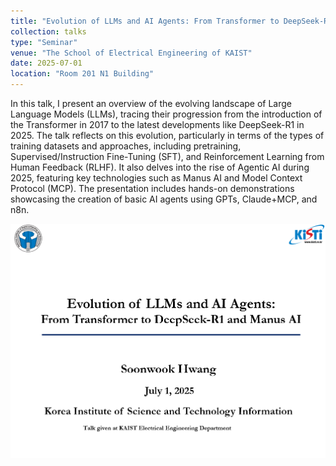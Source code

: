 ```yaml
---
title: "Evolution of LLMs and AI Agents: From Transformer to DeepSeek-R1 to Manus AI"
collection: talks
type: "Seminar"
venue: "The School of Electrical Engineering of KAIST"
date: 2025-07-01
location: "Room 201 N1 Building"
---
```

In this talk, I present an overview of the evolving landscape of Large Language Models (LLMs), tracing their progression from the introduction of the Transformer in 2017 to the latest developments like DeepSeek-R1 in 2025. The talk reflects on this evolution, particularly in terms of the types of training datasets and approaches, including pretraining, Supervised/Instruction Fine-Tuning (SFT), and Reinforcement Learning from Human Feedback (RLHF). It also delves into the rise of Agentic AI during 2025, featuring key technologies such as Manus AI and Model Context Protocol (MCP). The presentation includes hands-on demonstrations showcasing the creation of basic AI agents using GPTs, Claude+MCP, and n8n.

<img src='/images/KAIST-EE-Talk-0701.png'>
